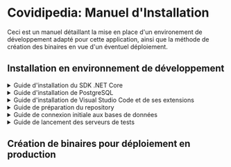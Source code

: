 # Covidipedia: Manuel d'Installation

Ceci est un manuel détaillant la mise en place d'un environement de développement adapté pour cette application, ainsi que la méthode de création des binaires en vue d'un éventuel déploiement.

## Installation en environnement de développement  

<details><summary>Guide d'installation du SDK .NET Core</summary>

---
</details>

<details><summary>Guide d'installation de PostgreSQL</summary>

---
</details>

<details><summary>Guide d'installation de Visual Studio Code et de ses extensions</summary>

---
</details>

<details><summary>Guide de préparation du repository</summary>

Fix APIKey shall not be null error:
        > dotneet user-secrets init
        > dotnet user-secrets set SendGridUser Covidipedia
        > dotnet user-secrets set SendGridKey [ SENDGRID APIKEY]

---
</details>

<details><summary>Guide de connexion initiale aux bases de données</summary><br>

Les étapes suivantes sont nécessaires uniquement lors du premier paramétrage de l'environement de déploiement sur une machine. A noter qu'elles sont également nécessaire lors du déploiement, s'agissant du build des deux bases de données de l'application.  

### Connexion initiale à la base de données principale

Dans une Console de Commande (cmd - bash -powershell):

```powershell hl_lines="6" linenums="1"
psql - U $PostgreSQL_Username
$PostgreSQL_Password
CREATE DATABASE bddcovidipedia;
\c bddcovidipedia;
\i $Path_to_scriptBDDindex
\i $Path_to_dataSet
```

La base de données principale est désormais créée et remplie de données utilisables pour tester les fonctionnalités de l'application lors du déploiement.

> :warning: **De l'intérêt de la dernière commande**: La dernière commande permet de remplir la base de données avec des données générées de façon cohérente. Lors d'un déploiement en production, il ne faut donc pas lancer cette commande, les données générées restant fictives.

### Connexion initiale à la base de données d'authentification

Pour des mesures de sécurité, le système d'authentification est relié à une base de données secondaire, qui doit également être paramétrée.  
Dans une Console de Commande (cmd - bash -powershell):

```powershell linenums="1"
dotnet tool install --global dotnet-ef
dotnet ef database update --context applicationdbcontext
```

**IMPORTANT:** Penser à adapter le mot de passe et l'utilisateur dans "appsettings.json" > connectionStrings > MainDBConnection & ApplicationDbContextConnection

---
</details>

<details><summary>Guide de lancement des serveurs de tests</summary>

**IMPORTANT 2:** Le serveur PostgreSQL doit être lancé pour pouvoir faire des requêtes sur la database

---
</details>

## Création de binaires pour déploiement en production
